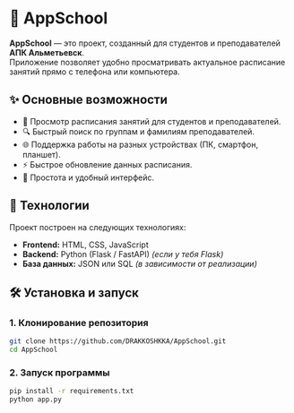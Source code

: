 # 📘 AppSchool

**AppSchool** — это проект, созданный для студентов и преподавателей **АПК Альметьевск**.  
Приложение позволяет удобно просматривать актуальное расписание занятий прямо с телефона или компьютера.

## ✨ Основные возможности
- 📅 Просмотр расписания занятий для студентов и преподавателей.  
- 🔍 Быстрый поиск по группам и фамилиям преподавателей.  
- 🌐 Поддержка работы на разных устройствах (ПК, смартфон, планшет).  
- ⚡ Быстрое обновление данных расписания.  
- 🖤 Простота и удобный интерфейс.

## 🚀 Технологии
Проект построен на следующих технологиях:
- **Frontend:** HTML, CSS, JavaScript  
- **Backend:** Python (Flask / FastAPI) *(если у тебя Flask)*  
- **База данных:** JSON или SQL *(в зависимости от реализации)*

## 🛠 Установка и запуск
### 1. Клонирование репозитория
```bash
git clone https://github.com/DRAKKOSHKKA/AppSchool.git
cd AppSchool
```

### 2. Запуск программы
```bash
pip install -r requirements.txt
python app.py
```
